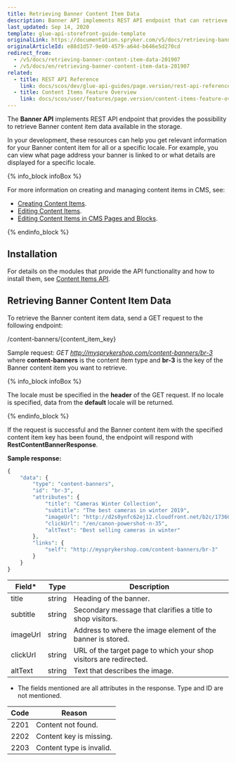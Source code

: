 ```yaml
---
title: Retrieving Banner Content Item Data
description: Banner API implements REST API endpoint that can retrieve banner content item data available in the storage for all or a specific locale
last_updated: Sep 14, 2020
template: glue-api-storefront-guide-template
originalLink: https://documentation.spryker.com/v5/docs/retrieving-banner-content-item-data-201907
originalArticleId: e88d1d57-9e00-4579-a64d-b646e5d270cd
redirect_from:
  - /v5/docs/retrieving-banner-content-item-data-201907
  - /v5/docs/en/retrieving-banner-content-item-data-201907
related:
  - title: REST API Reference
    link: docs/scos/dev/glue-api-guides/page.version/rest-api-reference.html
  - title: Content Items Feature Overview
    link: docs/scos/user/features/page.version/content-items-feature-overview.html
---
```


The **Banner API** implements REST API endpoint that provides the possibility to retrieve Banner content item data available in the storage.

In your development, these resources can help you get relevant information for your Banner content item for all or a specific locale. For example, you can view what page address your banner is linked to or what details are displayed for a specific locale.

{% info_block infoBox %}

For more information on creating and managing content items in CMS, see:
* [Creating Content Items](/docs/scos/user/back-office-user-guides/{{page.version}}/content/content-items/creating-content-items.html).
* [Editing Content Items](/docs/scos/user/back-office-user-guides/{{page.version}}/content/content-items/editing-content-items.html).
* [Editing Content Items in CMS Pages and Blocks](/docs/scos/user/back-office-user-guides/{{page.version}}/content/content-items/editing-content-items-in-cms-pages-and-blocks.html).

{% endinfo_block %}

## Installation
For details on the modules that provide the API functionality and how to install them, see [Content Items API](/docs/scos/dev/feature-integration-guides/{{page.version}}/glue-api/glue-api-content-items-feature-integration.html).

## Retrieving Banner Content Item Data
To retrieve the Banner content item data, send a GET request to the following endpoint:

/content-banners/{content_item_key}

Sample request: _GET http://mysprykershop.com/content-banners/br-3_
where **content-banners** is the content item type and **br-3** is the key of the Banner content item you want to retrieve.

{% info_block infoBox %}

The locale must be specified in the **header** of the GET request. If no locale is specified, data from the **default** locale will be returned.

{% endinfo_block %}

If the request is successful and the Banner content item with the specified content item key has been found, the endpoint will respond with **RestContentBannerResponse**.

**Sample response:**

```php
{
	"data": {
		"type": "content-banners",
		"id": "br-3",
		"attributes": {
			"title": "Cameras Winter Collection",
			"subtitle": "The best cameras in winter 2019",
			"imageUrl": "http://d2s0ynfc62ej12.cloudfront.net/b2c/17360369_3328.jpg",
			"clickUrl": "/en/canon-powershot-n-35",
			"altText": "Best selling cameras in winter"
		},
		"links": {
			"self": "http://mysprykershop.com/content-banners/br-3"
		}
	}
}
```

| Field* | Type | Description |
| --- | --- | --- |
| title |  string| Heading of the banner. |
|subtitle|string  | Secondary message that clarifies a title to shop visitors. |
|imageUrl  | string | Address to where the image element of the banner is stored. |
| clickUrl | string | URL of the target page to which your shop visitors are redirected. |
| altText | string | Text that describes the image. |

* The fields mentioned are all attributes in the response. Type and ID are not mentioned.

| Code | Reason |
| --- | --- |
| 2201 | Content not found. |
|2202  | Content key is missing. |
| 2203 | Content type is invalid. |

